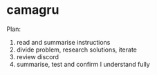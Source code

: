 # camagru

Plan:
1) read and summarise instructions
2) divide problem, research solutions, iterate
3) review discord
4) summarise, test and confirm I understand fully